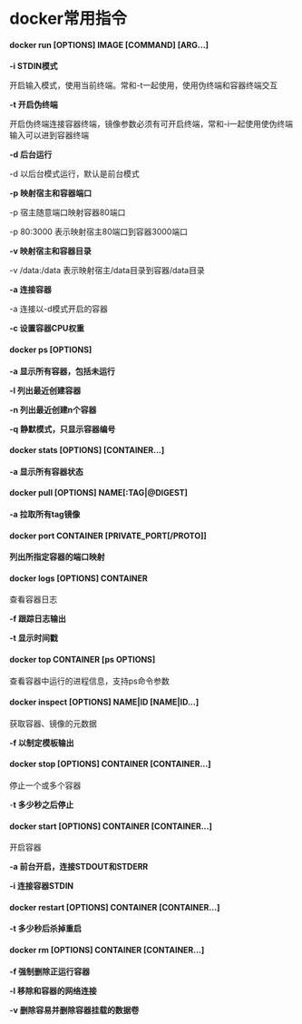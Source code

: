 # docker常用指令

#### docker run [OPTIONS] IMAGE [COMMAND] [ARG...]

**-i	STDIN模式**

开启输入模式，使用当前终端。常和-t一起使用，使用伪终端和容器终端交互

**-t	开启伪终端**

开启伪终端连接容器终端，镜像参数必须有可开启终端，常和-i一起使用使伪终端输入可以进到容器终端

**-d	后台运行**

-d	以后台模式运行，默认是前台模式

**-p	映射宿主和容器端口** 

-p	宿主随意端口映射容器80端口

-p 80:3000	表示映射宿主80端口到容器3000端口

**-v	映射宿主和容器目录**

-v /data:/data	表示映射宿主/data目录到容器/data目录

**-a	连接容器**

-a	连接以-d模式开启的容器

**-c	设置容器CPU权重**



#### docker ps [OPTIONS]

**-a	显示所有容器，包括未运行**

**-l	列出最近创建容器**

**-n	列出最近创建n个容器**

**-q	静默模式，只显示容器编号**



#### docker stats [OPTIONS] [CONTAINER...]

**-a	显示所有容器状态**



#### docker pull [OPTIONS] NAME[:TAG|@DIGEST]

**-a	拉取所有tag镜像**



#### docker port CONTAINER [PRIVATE_PORT[/PROTO]]

**列出所指定容器的端口映射**



#### docker logs [OPTIONS] CONTAINER

查看容器日志

**-f	跟踪日志输出**

**-t	显示时间戳**



#### docker top CONTAINER [ps OPTIONS]

查看容器中运行的进程信息，支持ps命令参数



#### docker inspect [OPTIONS] NAME|ID [NAME|ID...]

获取容器、镜像的元数据

**-f	以制定模板输出**



#### docker stop [OPTIONS] CONTAINER [CONTAINER...]

停止一个或多个容器

-**t	多少秒之后停止**



#### docker start [OPTIONS] CONTAINER [CONTAINER...]

开启容器

**-a	前台开启，连接STDOUT和STDERR**

**-i	连接容器STDIN**



#### docker restart [OPTIONS] CONTAINER [CONTAINER...]

**-t	多少秒后杀掉重启**



#### docker rm [OPTIONS] CONTAINER [CONTAINER...]

**-f	强制删除正运行容器**

**-l	移除和容器的网络连接**

**-v	删除容易并删除容器挂载的数据卷**